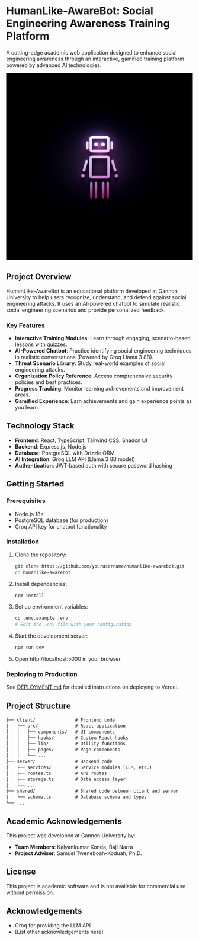 # HumanLike-AwareBot: Social Engineering Awareness Training Platform

A cutting-edge academic web application designed to enhance social engineering awareness through an interactive, gamified training platform powered by advanced AI technologies.

![HumanLike-AwareBot Logo](generated-icon.png)

## Project Overview

HumanLike-AwareBot is an educational platform developed at Gannon University to help users recognize, understand, and defend against social engineering attacks. It uses an AI-powered chatbot to simulate realistic social engineering scenarios and provide personalized feedback.

### Key Features

- **Interactive Training Modules**: Learn through engaging, scenario-based lessons with quizzes.
- **AI-Powered Chatbot**: Practice identifying social engineering techniques in realistic conversations (Powered by Groq Llama 3 8B).
- **Threat Scenario Library**: Study real-world examples of social engineering attacks.
- **Organization Policy Reference**: Access comprehensive security policies and best practices.
- **Progress Tracking**: Monitor learning achievements and improvement areas.
- **Gamified Experience**: Earn achievements and gain experience points as you learn.

## Technology Stack

- **Frontend**: React, TypeScript, Tailwind CSS, Shadcn UI
- **Backend**: Express.js, Node.js
- **Database**: PostgreSQL with Drizzle ORM
- **AI Integration**: Groq LLM API (Llama 3 8B model)
- **Authentication**: JWT-based auth with secure password hashing

## Getting Started

### Prerequisites

- Node.js 18+ 
- PostgreSQL database (for production)
- Groq API key for chatbot functionality

### Installation

1. Clone the repository:
   ```bash
   git clone https://github.com/yourusername/humanlike-awarebot.git
   cd humanlike-awarebot
   ```

2. Install dependencies:
   ```bash
   npm install
   ```

3. Set up environment variables:
   ```bash
   cp .env.example .env
   # Edit the .env file with your configuration
   ```

4. Start the development server:
   ```bash
   npm run dev
   ```

5. Open http://localhost:5000 in your browser.

### Deploying to Production

See [DEPLOYMENT.md](DEPLOYMENT.md) for detailed instructions on deploying to Vercel.

## Project Structure

```
├── client/               # Frontend code
│   ├── src/              # React application
│   │   ├── components/   # UI components
│   │   ├── hooks/        # Custom React hooks
│   │   ├── lib/          # Utility functions
│   │   ├── pages/        # Page components
│   │   └── ...
├── server/               # Backend code
│   ├── services/         # Service modules (LLM, etc.)
│   ├── routes.ts         # API routes
│   ├── storage.ts        # Data access layer
│   └── ...
├── shared/               # Shared code between client and server
│   └── schema.ts         # Database schema and types
└── ...
```

## Academic Acknowledgements

This project was developed at Gannon University by:

- **Team Members**: Kalyankumar Konda, Baji Narra
- **Project Adviser**: Samuel Tweneboah-Koduah, Ph.D.

## License

This project is academic software and is not available for commercial use without permission.

## Acknowledgements

- Groq for providing the LLM API
- [List other acknowledgements here]